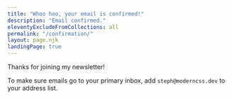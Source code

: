 ```yaml
---
title: "Whoo hoo, your email is confirmed!"
description: "Email confirmed."
eleventyExcludeFromCollections: all
permalink: "/confirmation/"
layout: page.njk
landingPage: true
---
```


<p class="lead ink--primary">Thanks for joining my newsletter!</p>

To make sure emails go to your primary inbox, add `steph@moderncss.dev` to your address list.
